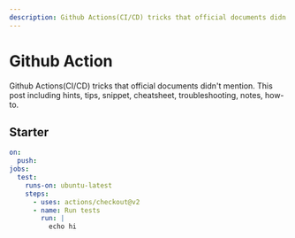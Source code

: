 ```yaml
---
description: Github Actions(CI/CD) tricks that official documents didn't mention. This post including hints, tips, snippet, cheatsheet, troubleshooting, notes, how-to.
---
```


# Github Action

Github Actions(CI/CD) tricks that official documents didn't mention. This post including hints, tips, snippet, cheatsheet, troubleshooting, notes, how-to.

## Starter
```yaml
on:
  push:
jobs:
  test:
    runs-on: ubuntu-latest
    steps:
      - uses: actions/checkout@v2
      - name: Run tests
        run: |
          echo hi
```
